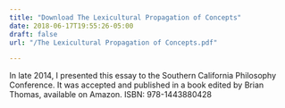 ```yaml
---
title: "Download The Lexicultural Propagation of Concepts"
date: 2018-06-17T19:55:26-05:00
draft: false
url: "/The Lexicultural Propagation of Concepts.pdf"

---
```


In late 2014, I presented this essay to the Southern California Philosophy Conference. It was accepted and published in a book edited by Brian Thomas, available on Amazon. ISBN: 978-1443880428
